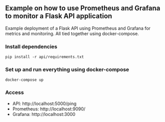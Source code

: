 ## Example on how to use Prometheus and Grafana to monitor a Flask API application

Example deployment of a Flask API using Prometheus and Grafana for metrics and monitoring. All tied together using docker-compose.

### Install dependencies

```
pip install -r api/requirements.txt
```

### Set up and run everything using docker-compose

```
docker-compose up
```

### Access

* API: http://localhost:5000/ping
* Prometheus: http://localhost:9090/
* Grafana: http://localhost:3000 
